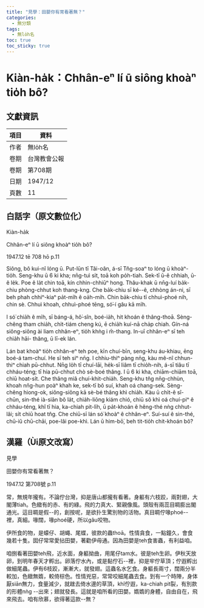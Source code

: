 ```yaml
---
title: "見學：田嬰你有常看著無？"
categories:
  - 無分類
tags:
  - 無lo̍h名
toc: true
toc_sticky: true
---
```


# Kiàn-ha̍k：Chhân-eⁿ lí ū siông khoàⁿ tio̍h bô?

## 文獻資訊

| 項目 | 資料 |
|---|---|
| 作者 | 無lo̍h名 |
| 卷期 | 台灣教會公報 |
| 卷期 | 第708期 |
| 日期 | 1947/12 |
| 頁數 | 11 |

## 白話字（原文數位化）

Kiàn-ha̍k

Chhân-eⁿ lí ū siông khoàⁿ tio̍h bô?

1947.12 tē 708 hō p.11

Siông, bô kui-nî lóng ū. Put-lūn tī Tâi-oân, á-sī Tn̂g-soaⁿ to lóng ū khoàⁿ-tio̍h. Seng-khu ū 6 ki kha; nn̄g-tuì si̍t, toā koh po̍h-tiah. Sek-tī ū-ê chhiah, ū-ê le̍k. Poe ê la̍t chin toā, kín chhin-chhiūⁿ hong. Thâu-khak ū nn̄g-luí ba̍k-chiu phòng-chhut koh thang-kng. Che ba̍k-chiu sī ké--ê, chhòng án-ni, sī beh phah chhiⁿ-kiaⁿ pa̍t-mi̍h ê oa̍h-mi̍h. Chin ba̍k-chiu tī chhuì-phoé nih, chin sè. Chhuì khoah, chhuì-phoé tēng, só͘-í gâu kā mi̍h.

I só͘ chia̍h ê mi̍h, sī báng-á, hô͘-sîn, boé-ia̍h, hit khoán ê thâng-thoā. Sèng-chêng tham chia̍h, chi̍t-tiám cheng kú, ē chia̍h kuí-nā cha̍p chiah. Gín-ná siông-siông ài liam chhân-eⁿ, tio̍h khǹg i m̄-thang. In-uī chhân-eⁿ sī teh chia̍h hāi- thâng, ū lī-ek lán.

Lán bat khoàⁿ tio̍h chhân-eⁿ teh poe, kīn chuí-bīn, seng-khu áu-khiau, ēng boé-á tam-chuí. He sī teh siⁿ nn̄g. I chhiu-thiⁿ pàng nn̄g, kàu mê-nî chhun-thiⁿ chiah pū-chhut. Nn̄g lo̍h tī chuí-lāi, he̍k-sī liâm tī chio̍h-nih, á-sī tiâu tī chháu-téng; tī hia pū-chhut chò sè-boé thâng. I ū 6 ki kha, chiām-chiām toā, chiū hoat-si̍t. Che thâng miâ chuí-khit-chia̍h. Seng-khu tn̂g nn̄g-chhùn, khoah nn̄g-hun poàⁿ khah ke, sek-tī bô suí, khah oá chang-sek. Sèng-chêng hiong-ok, siông-siông kā sè-bé thâng khì chia̍h. Kàu ū chi̍t-ê sî-chūn, sin-thé ià-siān bô la̍t, chia̍h-liōng kiám chió, chiū sô khì oá chuí-piⁿ ê chháu-téng, khî tī hia, ka-chiah pit-li̍h, ū pa̍t-khoán ê hêng-thé nǹg chhut-lâi; si̍t chiū hoat tn̂g. Che chiū-sī lán só͘ khoàⁿ ê chhân-eⁿ. Suí-suí ê sin-thé, chū-iû chū-chāi, poe-lâi poe-khì. Lán ū him-bō͘, beh tit-tio̍h chit-khoán bô?

## 漢羅（Ùi原文改寫）

見學

田嬰你有常看著無？

1947.12 第708號 p.11

常，無規年攏有。不論佇台灣，抑是唐山都攏有看著。身軀有六枝跤，兩對翅，大閣薄tiah。色緻有的赤、有的綠。飛的力真大、緊親像風。頭殼有兩蕊目睭膨出閣通光。這目睭是假--的，創按呢，是欲扑生驚別物的活物。真目睭佇喙phoé--裡，真細。喙闊，喙phoé硬，所以gâu咬物。

伊所食的物，是蠓仔、胡蠅、尾蝶，彼款的蟲thoā。性情貪食，一點鐘久，會食幾若十隻。囡仔常常愛拈田嬰，著勸伊毋通。因為田嬰是teh食害蟲，有利益咱。

咱捌看著田嬰teh飛，近水面，身軀拗曲，用尾仔tam水。彼是teh生卵。伊秋天放卵，到明年春天才孵出。卵落佇水內，或是黏佇石--裡，抑是牢佇草頂；佇遐孵出做細尾蟲。伊有6枝跤，漸漸大，就發翅。這蟲名水乞食。身軀長兩寸，闊兩分半較加，色緻無媠，較倚棕色。性情兇惡，常常咬細尾蟲去食。到有一个時陣，身体厭siān無力，食量減少，就趖去倚水邊的草頂，khî佇遐，ka-chiah pit裂，有別款的形體nǹg --出來；翅就發長。這就是咱所看的田嬰。媠媠的身體，自由自在，飛來飛去。咱有欣慕，欲得著這款--無？
